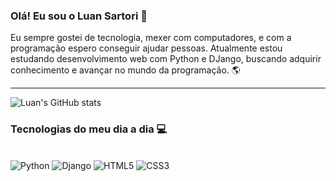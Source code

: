 ### Olá! Eu sou o Luan Sartori 👋

 Eu sempre gostei de tecnologia, mexer com computadores, e com a programação espero conseguir ajudar pessoas.
Atualmente estou estudando desenvolvimento web com Python e DJango, buscando adquirir conhecimento e avançar no mundo da programação. 🌎

---

![Luan's GitHub stats](https://github-readme-stats.vercel.app/api?username=LuanSartori&show_icons=true&theme=dark&count_private=true&border_radius=50&locale=pt-br&hide_title=true&include_all_commits=false&custom_title=Minhas%20Estatísticas&bg_color=45,000000,5c8d5750,000000)

### Tecnologias do meu dia a dia 💻

<div style="display: inline_block"><br/>
    <img alt="Python" src="https://img.shields.io/badge/Python-14354C?style=for-the-badge&logo=python&logoColor=white">
    <img alt="Django" src="https://img.shields.io/badge/Django-092E20?style=for-the-badge&logo=django&logoColor=white">
    <img alt="HTML5" src="https://img.shields.io/badge/HTML5-E34F26?style=for-the-badge&logo=html5&logoColor=white">
    <img alt="CSS3" src="https://img.shields.io/badge/CSS3-1572B6?style=for-the-badge&logo=css3&logoColor=white">
</div>
